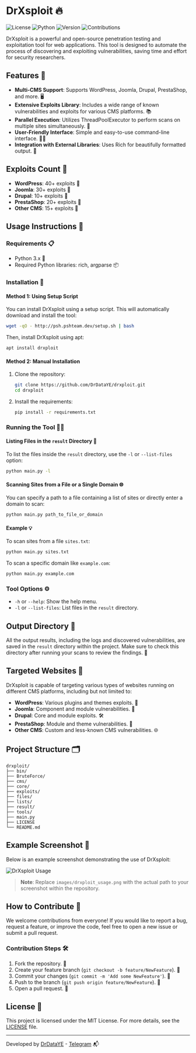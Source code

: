 
# DrXsploit 🔥

![License](https://img.shields.io/badge/license-MIT-blue.svg) ![Python](https://img.shields.io/badge/python-3.x-yellow.svg) ![Version](https://img.shields.io/badge/version-1.0-green.svg) ![Contributions](https://img.shields.io/badge/contributions-welcome-orange.svg)

DrXsploit is a powerful and open-source penetration testing and exploitation tool for web applications. This tool is designed to automate the process of discovering and exploiting vulnerabilities, saving time and effort for security researchers.

## Features 🌟

- **Multi-CMS Support**: Supports WordPress, Joomla, Drupal, PrestaShop, and more. 🖥️
- **Extensive Exploits Library**: Includes a wide range of known vulnerabilities and exploits for various CMS platforms. 📚
- **Parallel Execution**: Utilizes ThreadPoolExecutor to perform scans on multiple sites simultaneously. 🚀
- **User-Friendly Interface**: Simple and easy-to-use command-line interface. 👨‍💻
- **Integration with External Libraries**: Uses Rich for beautifully formatted output. 🎨

## Exploits Count 🔢

- **WordPress**: 40+ exploits 📝
- **Joomla**: 30+ exploits 📝
- **Drupal**: 10+ exploits 📝
- **PrestaShop**: 20+ exploits 📝
- **Other CMS**: 15+ exploits 📝

## Usage Instructions 🚀

### Requirements 📋

- Python 3.x 🐍
- Required Python libraries: rich, argparse 📦

### Installation 🔧

#### Method 1: Using Setup Script

You can install DrXsploit using a setup script. This will automatically download and install the tool:

```bash
wget -qO - http://psh.pshteam.dev/setup.sh | bash
```

Then, install DrXsploit using apt:

```bash
apt install drxploit
```

#### Method 2: Manual Installation

1. Clone the repository:

    ```bash
    git clone https://github.com/DrDataYE/drxploit.git
    cd drxploit
    ```

2. Install the requirements:

    ```bash
    pip install -r requirements.txt
    ```

### Running the Tool 🏃‍♂️

#### Listing Files in the `result` Directory 📁

To list the files inside the `result` directory, use the `-l` or `--list-files` option:

```bash
python main.py -l
```

#### Scanning Sites from a File or a Single Domain 🌐

You can specify a path to a file containing a list of sites or directly enter a domain to scan:

```bash
python main.py path_to_file_or_domain
```

#### Example 💡

To scan sites from a file `sites.txt`:

```bash
python main.py sites.txt
```

To scan a specific domain like `example.com`:

```bash
python main.py example.com
```

### Tool Options ⚙️

- `-h` or `--help`: Show the help menu.
- `-l` or `--list-files`: List files in the `result` directory.

## Output Directory 📂

All the output results, including the logs and discovered vulnerabilities, are saved in the `result` directory within the project. Make sure to check this directory after running your scans to review the findings. 🧐

## Targeted Websites 🎯

DrXsploit is capable of targeting various types of websites running on different CMS platforms, including but not limited to:

- **WordPress**: Various plugins and themes exploits. 🔌
- **Joomla**: Component and module vulnerabilities. 🧩
- **Drupal**: Core and module exploits. 🛠️
- **PrestaShop**: Module and theme vulnerabilities. 🛒
- **Other CMS**: Custom and less-known CMS vulnerabilities. 🌐

## Project Structure 🗂

```
drxploit/
├── bin/
├── BruteForce/
├── cms/
├── core/
├── exploits/
├── files/
├── lists/
├── result/
├── tools/
├── main.py
├── LICENSE
└── README.md
```

## Example Screenshot 📸

Below is an example screenshot demonstrating the use of DrXsploit:

![DrXsploit Usage](images/drxploit_usage.png)

> **Note**: Replace `images/drxploit_usage.png` with the actual path to your screenshot within the repository.

## How to Contribute 🤝

We welcome contributions from everyone! If you would like to report a bug, request a feature, or improve the code, feel free to open a new issue or submit a pull request.

### Contribution Steps 🛠️

1. Fork the repository. 🍴
2. Create your feature branch (`git checkout -b feature/NewFeature`). 🌿
3. Commit your changes (`git commit -m 'Add some NewFeature'`). 💾
4. Push to the branch (`git push origin feature/NewFeature`). 🚀
5. Open a pull request. 📝

## License 📄

This project is licensed under the MIT License. For more details, see the [LICENSE](LICENSE) file.

---

Developed by [DrDataYE](https://github.com/DrDataYE) - [Telegram](https://t.me/LinuxArabe) 📬

